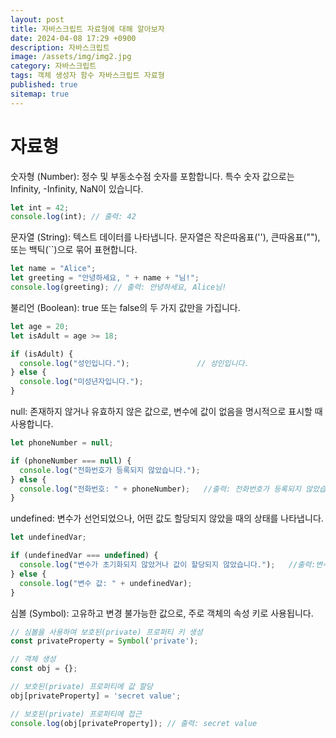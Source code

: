 ```yaml
---
layout: post
title: 자바스크립트 자료형에 대해 알아보자
date: 2024-04-08 17:29 +0900
description: 자바스크립트
image: /assets/img/img2.jpg
category: 자바스크립트
tags: 객체 생성자 함수 자바스크립트 자료형
published: true
sitemap: true
---
```


# 자료형

숫자형 (Number): 정수 및 부동소수점 숫자를 포함합니다. 특수 숫자 값으로는 Infinity, -Infinity, NaN이 있습니다.
```javascript
let int = 42;
console.log(int); // 출력: 42
```

문자열 (String): 텍스트 데이터를 나타냅니다. 문자열은 작은따옴표(''), 큰따옴표(""), 또는 백틱(``)으로 묶어 표현합니다.
```javascript
let name = "Alice";
let greeting = "안녕하세요, " + name + "님!";
console.log(greeting); // 출력: 안녕하세요, Alice님!
```

불리언 (Boolean): true 또는 false의 두 가지 값만을 가집니다.
```javascript
let age = 20;
let isAdult = age >= 18;

if (isAdult) {
  console.log("성인입니다.");               // 성인입니다.
} else {
  console.log("미성년자입니다.");    
}
```

null: 존재하지 않거나 유효하지 않은 값으로, 변수에 값이 없음을 명시적으로 표시할 때 사용합니다.
```javascript
let phoneNumber = null;

if (phoneNumber === null) {
  console.log("전화번호가 등록되지 않았습니다.");
} else {
  console.log("전화번호: " + phoneNumber);   //출력: 전화번호가 등록되지 않았습니다. 
}
```

undefined: 변수가 선언되었으나, 어떤 값도 할당되지 않았을 때의 상태를 나타냅니다.
```javascript
let undefinedVar;

if (undefinedVar === undefined) {
  console.log("변수가 초기화되지 않았거나 값이 할당되지 않았습니다.");   //출력:변수가 초기화되지 않았거나 값이 할당되지 않았습니다.
} else {
  console.log("변수 값: " + undefinedVar);
}
```

심볼 (Symbol): 고유하고 변경 불가능한 값으로, 주로 객체의 속성 키로 사용됩니다.
```javascript
// 심볼을 사용하여 보호된(private) 프로퍼티 키 생성
const privateProperty = Symbol('private');

// 객체 생성
const obj = {};

// 보호된(private) 프로퍼티에 값 할당
obj[privateProperty] = 'secret value';

// 보호된(private) 프로퍼티에 접근
console.log(obj[privateProperty]); // 출력: secret value
```


